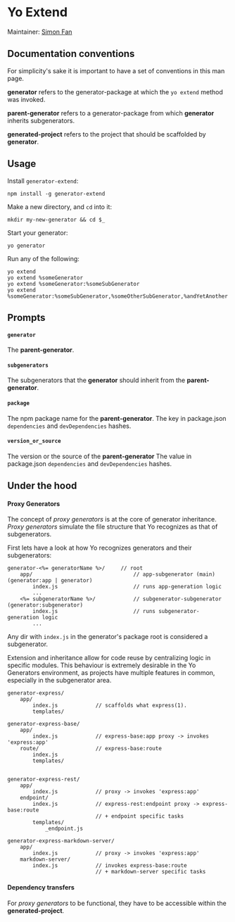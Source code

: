 Yo Extend
=========

Maintainer: [Simon Fan](https://github.com/simonfan)

## Documentation conventions

For simplicity's sake it is important to have a set of 
conventions in this man page. 

__generator__ refers to the generator-package at which the 
`yo extend` method was invoked.

__parent-generator__ refers to a generator-package from 
which __generator__ inherits subgenerators.

__generated-project__ refers to the project that should be 
scaffolded by __generator__.


## Usage

Install `generator-extend`:

	npm install -g generator-extend

Make a new directory, and `cd` into it:

	mkdir my-new-generator && cd $_

Start your generator:

	yo generator

Run any of the following:

	yo extend
	yo extend %someGenerator
	yo extend %someGenerator:%someSubGenerator
	yo extend %someGenerator:%someSubGenerator,%someOtherSubGenerator,%andYetAnother

## Prompts

#### `generator`

The __parent-generator__.

#### `subgenerators`

The subgenerators that the __generator__ should inherit from the __parent-generator__.

#### `package`

The npm package name for the __parent-generator__.
The key in package.json `dependencies` and `devDependencies` hashes.

#### `version_or_source`

The version or the source of the __parent-generator__
The value in package.json `dependencies` and `devDependencies` hashes.



## Under the hood

#### Proxy Generators

The concept of _proxy generators_ is at the core of generator inheritance.
_Proxy generators_ simulate the file structure that Yo recognizes as that 
of subgenerators.

First lets have a look at how Yo recognizes generators and their subgenerators:

	generator-<%= generatorName %>/		// root
		app/								// app-subgenerator (main) (generator:app | generator)
			index.js						// runs app-generation logic
			...
		<%= subgeneratorName %>/			// subgenerator-subgenerator (generator:subgenerator)
			index.js						// runs subgenerator-generation logic
			...

Any dir with `index.js` in the generator's package root is considered a subgenerator.


Extension and inheritance allow for code reuse by centralizing logic in specific modules.
This behaviour is extremely desirable in the Yo Generators environment, 
as projects have multiple features in common, especially in the subgenerator area.

	generator-express/
		app/
			index.js			// scaffolds what express(1).
			templates/

	generator-express-base/
		app/
			index.js			// express-base:app proxy -> invokes 'express:app'
		route/					// express-base:route
			index.js
			templates/


	generator-express-rest/
		app/
			index.js			// proxy -> invokes 'express:app'
		endpoint/
			index.js			// express-rest:endpoint proxy -> express-base:route 
								// + endpoint specific tasks
			templates/
				_endpoint.js

	generator-express-markdown-server/
		app/
			index.js			// proxy -> invokes 'express:app'
		markdown-server/
			index.js			// invokes express-base:route
								// + markdown-server specific tasks

#### Dependency transfers

For _proxy generators_ to be functional, they have to be accessible within the
__generated-project__.
